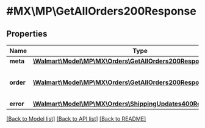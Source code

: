 # #MX\MP\GetAllOrders200Response

## Properties

Name | Type | Description | Notes
------------ | ------------- | ------------- | -------------
**meta** | [**\Walmart\Model\MP\MX\Orders\GetAllOrders200ResponseMeta**](GetAllOrders200ResponseMeta.md) |  | [optional]
**order** | [**\Walmart\Model\MP\MX\Orders\GetAllOrders200ResponseOrderInner[]**](GetAllOrders200ResponseOrderInner.md) | Information about the purchase order | [optional]
**error** | [**\Walmart\Model\MP\MX\Orders\ShippingUpdates400ResponseError**](ShippingUpdates400ResponseError.md) |  | [optional]


[[Back to Model list]](../) [[Back to API list]](../../Api/MX/MP) [[Back to README]](../../README.md)
